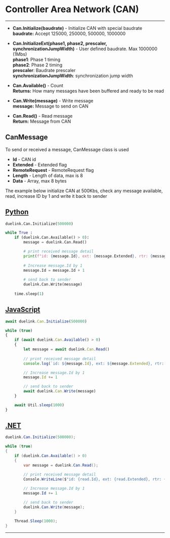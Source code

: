 # Controller Area Network (CAN)

---

- **Can.Initialize(baudrate)** - Initialize CAN with special baudrate <br>
**baudrate:**  Accept 125000, 250000, 500000, 1000000 <br>

- **Can.InitializeExt(phase1, phase2, prescaler, synchronizationJumpWidth)** - User defined baudrate. Max 1000000 (1Mbs)  <br>
**phase1**: Phase 1 timing <br>
**phase2**: Phase 2 timing <br>
**prescaler**: Baudrate prescaler <br>
**synchronizationJumpWidth**: synchronization jump width <br>

- **Can.Available()** - Count  <br>
**Returns:** How many messages have been buffered and ready to be read

- **Can.Write(message)** - Write message <br>
**message:** Message to send on CAN

- **Can.Read()** - Read message <br>
**Return:** Message from CAN

## CanMessage

To send or received a message, CanMessage class is used

- **Id** - CAN id <br>
- **Extended** - Extended flag  <br>
- **RemoteRequest** - RemoteRequest flag <br>
- **Length** - Length of data, max is 8 <br>
- **Data** - Array, max 8 bytes <br>

The example below initialize CAN at 500Kbs, check any message available, read, increase ID by 1 and write it back to sender

## [Python](#tab/py)
```py
duelink.Can.Initialize(500000)

while True :
    if (duelink.Can.Available() > 0):    
        message = duelink.Can.Read()

        # print received message detail
        print(f"id: {message.Id}, ext: {message.Extended}, rtr: {message.RemoteRequest}, data: {message.Data[0]}, {message.Data[1]}, {message.Data[2]}, {message.Data[3]}, {message.Data[4]}, {message.Data[5]}, {message.Data[6]}, {message.Data[7]}")
        
        # Increase message.Id by 1
        message.Id = message.Id + 1
        
        # send back to sender
        duelink.Can.Write(message)
    
    time.sleep(1)

```

## [JavaScript](#tab/js)
```js
await duelink.Can.Initialize(500000)

while (true) 
{
    if (await duelink.Can.Available() > 0)
    {
        let message = await duelink.Can.Read()
       
        // print received message detail
        console.log(`id: ${message.Id}, ext: ${message.Extended}, rtr: ${message.RemoteRequest}, data: ${message.Data[0]}, ${message.Data[1]}, ${message.Data[2]}, ${message.Data[3]}, ${message.Data[4]}, ${message.Data[5]}, ${message.Data[6]}, ${message.Data[7]}`)

        // Increase message.Id by 1
        message.Id += 1

        // send back to sender
        await duelink.Can.Write(message)
    }

    await Util.sleep(1000)
}
```

## [.NET](#tab/net)
```cs
duelink.Can.Initialize(500000);

while (true) 
{
    if (duelink.Can.Available() > 0)
    {
        var message = duelink.Can.Read();

        // print received message detail
        Console.WriteLine($"id: {read.Id}, ext: {read.Extended}, rtr: {read.RemoteRequest}, data: {read.Data[0]}, {read.Data[1]}, {read.Data[2]}, {read.Data[3]}, {read.Data[4]}, {read.Data[5]}, {read.Data[6]}, {read.Data[7]}");
        
        // Increase message.Id by 1
        message.Id += 1

        // send back to sender
        duelink.Can.Write(message);
    }

    Thread.Sleep(1000);
}
```

---